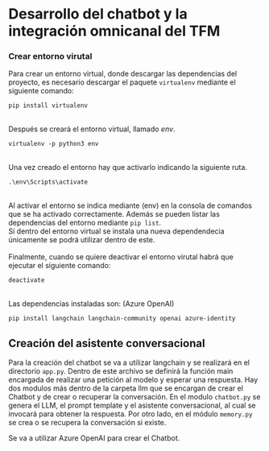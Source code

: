 # Desarrollo del chatbot y la integración omnicanal del TFM

### Crear entorno virutal
Para crear un entorno virtual, donde descargar las dependencias del proyecto, es necesario descargar el paquete `virtualenv` mediante el siguiente comando:

```
pip install virtualenv
```
\
Después se creará el entorno virtual, llamado *env*.

```
virtualenv -p python3 env
```
\
Una vez creado el entorno hay que activarlo indicando la siguiente ruta.
```
.\env\Scripts\activate
```
\
Al activar el entorno se indica mediante (env) en la consola de comandos que se ha activado correctamente. Además se pueden listar las dependencias del entorno mediante `pip list`. 
\
Si dentro del entorno virtual se instala una nueva dependendecia únicamente se podrá utilizar dentro de este.
\
\
Finalmente, cuando se quiere deactivar el entorno virutal habrá que ejecutar el siguiente comando:

 ```
deactivate
```
\
Las dependencias instaladas son: (Azure OpenAI)

 ```
pip install langchain langchain-community openai azure-identity
```

## Creación del asistente conversacional

Para la creación del chatbot se va a utilizar langchain y se realizará en el directorio `app.py`. Dentro de este archivo se definirá la función main encargada de realizar una petición al modelo y esperar una respuesta. Hay dos modulos más dentro de la carpeta llm que se encargan de crear el Chatbot y de crear o recuperar la conversación. En el modulo `chatbot.py` se genera el LLM, el prompt template y el asistente conversacional, al cual se invocará para obtener la respuesta. Por otro lado, en el módulo `memory.py` se crea o se recupera la conversación si existe. 


Se va a utilizar Azure OpenAI para crear el Chatbot. 